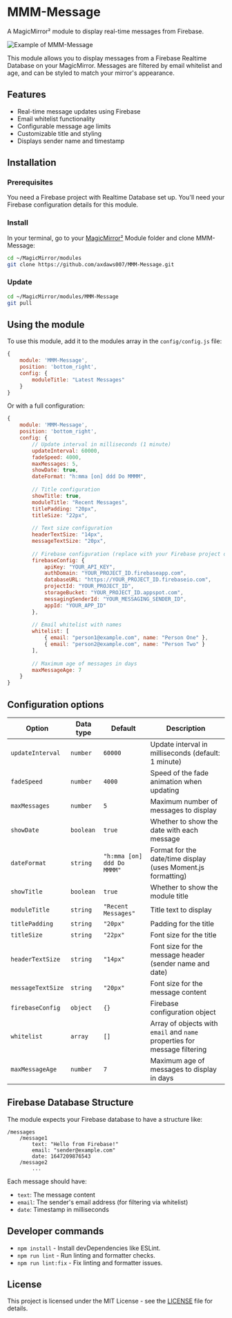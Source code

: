 # MMM-Message

A MagicMirror² module to display real-time messages from Firebase.

![Example of MMM-Message](./example_1.png)

This module allows you to display messages from a Firebase Realtime Database on your MagicMirror. Messages are filtered by email whitelist and age, and can be styled to match your mirror's appearance.

## Features

- Real-time message updates using Firebase
- Email whitelist functionality
- Configurable message age limits
- Customizable title and styling
- Displays sender name and timestamp

## Installation

### Prerequisites

You need a Firebase project with Realtime Database set up. You'll need your Firebase configuration details for this module.

### Install

In your terminal, go to your [MagicMirror²](https://github.com/MagicMirrorOrg/MagicMirror) Module folder and clone MMM-Message:

```bash
cd ~/MagicMirror/modules
git clone https://github.com/axdaws007/MMM-Message.git
```

### Update

```bash
cd ~/MagicMirror/modules/MMM-Message
git pull
```

## Using the module

To use this module, add it to the modules array in the `config/config.js` file:

```js
{
    module: 'MMM-Message',
    position: 'bottom_right',
    config: {
        moduleTitle: "Latest Messages"
    }
}
```

Or with a full configuration:

```js
{
    module: 'MMM-Message',
    position: 'bottom_right',
    config: {
        // Update interval in milliseconds (1 minute)
        updateInterval: 60000,
        fadeSpeed: 4000,
        maxMessages: 5,
        showDate: true,
        dateFormat: "h:mma [on] ddd Do MMMM",
        
        // Title configuration
        showTitle: true,
        moduleTitle: "Recent Messages",
        titlePadding: "20px",
        titleSize: "22px",
        
        // Text size configuration
        headerTextSize: "14px",
        messageTextSize: "20px",
        
        // Firebase configuration (replace with your Firebase project details)
        firebaseConfig: {
            apiKey: "YOUR_API_KEY",
            authDomain: "YOUR_PROJECT_ID.firebaseapp.com",
            databaseURL: "https://YOUR_PROJECT_ID.firebaseio.com",
            projectId: "YOUR_PROJECT_ID",
            storageBucket: "YOUR_PROJECT_ID.appspot.com",
            messagingSenderId: "YOUR_MESSAGING_SENDER_ID",
            appId: "YOUR_APP_ID"
        },
        
        // Email whitelist with names
        whitelist: [
            { email: "person1@example.com", name: "Person One" },
            { email: "person2@example.com", name: "Person Two" }
        ],
        
        // Maximum age of messages in days
        maxMessageAge: 7
    }
}
```

## Configuration options

| Option             | Data type         | Default                 | Description                                                                 |
|--------------------|--------------------|-------------------------|-----------------------------------------------------------------------------|
| `updateInterval`   | `number`           | `60000`                 | Update interval in milliseconds (default: 1 minute)                         |
| `fadeSpeed`        | `number`           | `4000`                  | Speed of the fade animation when updating                                   |
| `maxMessages`      | `number`           | `5`                     | Maximum number of messages to display                                       |
| `showDate`         | `boolean`          | `true`                  | Whether to show the date with each message                                  |
| `dateFormat`       | `string`           | `"h:mma [on] ddd Do MMMM"` | Format for the date/time display (uses Moment.js formatting)            |
| `showTitle`        | `boolean`          | `true`                  | Whether to show the module title                                            |
| `moduleTitle`      | `string`           | `"Recent Messages"`     | Title text to display                                                       |
| `titlePadding`     | `string`           | `"20px"`                | Padding for the title                                                       |
| `titleSize`        | `string`           | `"22px"`                | Font size for the title                                                     |
| `headerTextSize`   | `string`           | `"14px"`                | Font size for the message header (sender name and date)                     |
| `messageTextSize`  | `string`           | `"20px"`                | Font size for the message content                                           |
| `firebaseConfig`   | `object`           | `{}`                    | Firebase configuration object                                               |
| `whitelist`        | `array`            | `[]`                    | Array of objects with `email` and `name` properties for message filtering   |
| `maxMessageAge`    | `number`           | `7`                     | Maximum age of messages to display in days                                  |

## Firebase Database Structure

The module expects your Firebase database to have a structure like:

```
/messages
    /message1
        text: "Hello from Firebase!"
        email: "sender@example.com"
        date: 1647209876543
    /message2
        ...
```

Each message should have:
- `text`: The message content
- `email`: The sender's email address (for filtering via whitelist)
- `date`: Timestamp in milliseconds

## Developer commands

- `npm install` - Install devDependencies like ESLint.
- `npm run lint` - Run linting and formatter checks.
- `npm run lint:fix` - Fix linting and formatter issues.

## License

This project is licensed under the MIT License - see the [LICENSE](LICENSE.md) file for details.